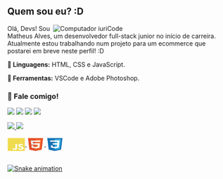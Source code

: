 ## Quem sou eu? :D

<img src="https://raw.githubusercontent.com/MicaelliMedeiros/micaellimedeiros/master/image/computer-illustration.png" min-width="400px" max-width="400px" width="400px" align="right" alt="Computador iuriCode">

<p align="left"> 
  Olá, Devs! Sou Matheus Alves, um desenvolvedor full-stack junior no início de carreira.
  Atualmente estou trabalhando num projeto para um ecommerce que postarei em breve neste perfil! :D
</p>

<p align="left">
  <strong>🦄 Linguagens:</strong> HTML, CSS e JavaScript.
</p>

<p align="left">
  <strong>💼 Ferramentas:</strong> VSCode e Adobe Photoshop.
</p>

### 💌 Fale comigo! 

  
  <a href="https://instagram.com/omatheusant" target="_blank"><img src="https://img.shields.io/badge/-Instagram-%23E4405F?style=for-the-badge&logo=instagram&logoColor=white" target="_blank"></a>
 <a href="https://discord.gg/5DVhGKVf4h" target="_blank"><img src="https://img.shields.io/badge/Discord-7289DA?style=for-the-badge&logo=discord&logoColor=white" target="_blank"></a> 
  <a href = "mailto:santalvesmatheus@gmail.com"><img src="https://img.shields.io/badge/-Gmail-%23333?style=for-the-badge&logo=gmail&logoColor=white" target="_blank"></a>
  <a href="https://www.linkedin.com/in/omatheussant" target="_blank"><img src="https://img.shields.io/badge/-LinkedIn-%230077B5?style=for-the-badge&logo=linkedin&logoColor=white" target="_blank"></a> 



 <div>
   <a href="https://github.com/omatheusant">
   <img height="180em" src="https://github-readme-stats.vercel.app/api?username=omatheusant&show_icons=true&theme=synthwave&include_all_commits=true&count_private=true"/>
   <img height="180em" src="https://github-readme-stats.vercel.app/api/top-langs/?username=omatheusant&layout=compact&langs_count=6&theme=synthwave"/>

</div>
<div style="display: inline_block"><br>
  <img align="center" alt="Js" height="30" width="40" src="https://raw.githubusercontent.com/devicons/devicon/master/icons/javascript/javascript-plain.svg">
  <img align="center" alt="HTML" height="30" width="40" src="https://raw.githubusercontent.com/devicons/devicon/master/icons/html5/html5-original.svg">
  <img align="center" alt="CSS" height="30" width="40" src="https://raw.githubusercontent.com/devicons/devicon/master/icons/css3/css3-original.svg">
</div>
 
 <br>
  
<div> 
 
  ![Snake animation](https://github.com/omatheusant/omatheusant/blob/output/github-contribution-grid-snake.svg)

</div>
